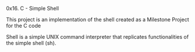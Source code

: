 0x16. C - Simple Shell

This project is an implementation of the shell created as a Milestone Project for the C code

Shell is a simple UNIX command interpreter that replicates functionalities of the simple shell (sh).

